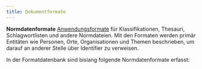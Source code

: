 ```yaml
---
title: Dokumentformate
---
```


**Normdatenformate** [Anwendungsformate](../application) für Klassifikationen,
Thesauri, Schlagwortlisten und andere Normdateien. Mit den Formaten werden
primär Entitäten wie Personen, Orte, Organisationen und Themen beschrieben, um
darauf an anderer Stelle über Identifier zu verweisen.

In der Formatdatenbank sind bislang folgende Normdatenformate erfasst:

<formats-tree application="authority"/>

